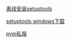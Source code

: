 [离线安装setuptools](http://blog.csdn.net/turkeyzhou/article/details/8880887)

[setuptools windows下载](https://pypi.python.org/pypi/setuptools/0.6c11#windows)

[pypi私服](https://pythonhosted.org/Basket/)
